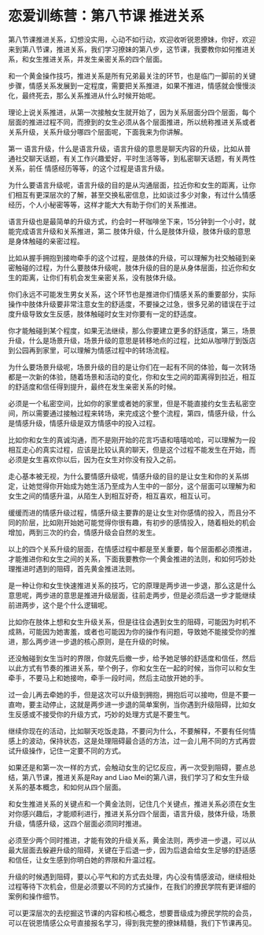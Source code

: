 # 恋爱训练营：第八节课 推进关系

第八节课推进关系，幻想没实用，心动不如行动，欢迎收听锐恩撩妹，你好，欢迎来到第八节课，推进关系，我们学习撩妹的第八步，这节课，我要教你如何推进关系，和女生推进关系，并发生亲密关系的四个层面。

和一个黄金操作技巧，推进关系是所有兄弟最关注的环节，也是临门一脚前的关键步骤，情感关系发展到一定程度，需要把关系推进，如果不推进，情感就会慢慢淡化，最终死去，那么关系推进从什么时候开始呢。

理论上说关系推进，从第一次接触女生就开始了，因为关系层面分四个层面，每个层面的推进过程不同，而撩到的女生必须从各个层面推进，所以统称推进关系或者关系升级，关系升级分哪四个层面呢，下面我来为你讲解。

第一 语言升级，什么是语言升级，语言升级的意思是聊天内容的升级，比如从普通社交聊天话题，有关工作兴趣爱好，平时生活等等，到私密聊天话题，有关两性关系，前任 情感经历等等，的这个过程是语言升级。

为什么要语言升级呢，语言升级的目的是从沟通层面，拉近你和女生的距离，让你们相互有更深层次的了解，甚至交换私密信息，比如谈过多少对象，有过什么情感经历，个人小秘密等等，这样才能大大有助于你们的关系推进。

语言升级也是最简单的升级方式，约会时一杯咖啡坐下来，15分钟到一个小时，就能完成语言升级和关系推进，第二 肢体升级，什么是肢体升级，肢体升级的意思是身体触碰的亲密过程。

比如从握手拥抱到接吻牵手的这个过程，是肢体的升级，可以理解为社交触碰到亲密触碰的过程，为什么要肢体升级呢，肢体升级的目的是从身体层面，拉近你和女生的距离，让你们有机会发生亲密关系，没有肢体升级。

你们永远不可能发生男女关系，这个环节也是推进你们情感关系的重要部分，实际操作中肢体升级要非常注意女生的舒适度，不要操之过急，很多兄弟的错误在于过度升级导致女生反感，肢体触碰时女生对你要有一定的舒适度。

你才能触碰到某个程度，如果无法继续，那么你要建立更多的舒适度，第三，场景升级，什么是场景升级，场景升级的意思是转移地点的过程，比如从咖啡厅到饭店到公园再到家里，可以理解为情感过程中的转场流程。

为什么要场景升级呢，场景升级的目的是让你们在一起有不同的体验，每一次转场都是一次新的体验，随着场景和活动的变化，你和女生之间的距离得到拉近，相互的舒适度和信任得到提升，最终在发生亲密关系的时候。

必须是一个私密空间，比如你的家里或者她的家里，但是不能直接约女生去私密空间，所以需要通过接触过程来转场，来完成这个整个流程，第四，情感升级，什么是情感升级，情感升级是双方情感中的投入过程。

比如你和女生的真诚沟通，而不是刚开始的花言巧语和嘻嘻哈哈，可以理解为一段相互走心的真实过程，应该是比较认真的聊天，但是这个过程不能发生在开始，而必须是女生喜欢你以后，因为在女生对你没有投入之前。

走心基本被无视，为什么要情感升级呢，情感升级的目的是让女生和你的关系绑定，让她觉得你开始成为她生活乃至成为人生中的一部分，这个层面可以理解为和女生之间的情感升温，从陌生人到相互好奇，相互喜欢，相互认可。

缓缓而进的情感升级过程，情感升级主要靠的是让女生对你感情的投入，而且分不同的阶层，比如刚开始她可能觉得你很有趣，有初步的感情投入，随着相处的机会增加，两到三次的约会，情感升级会自然的发生。

以上的四个关系升级的层面，在情感过程中都是至关重要，每个层面都必须推进，才能推进你和女生之间的关系，下面我要教你一个黄金推进的法则，和如何巧妙处理推进时遇到的阻碍，首先黄金推进法则。

是一种让你和女生快速推进关系的技巧，它的原理是两步进一步退，那么这是什么意思呢，两步进的意思是推进升级层面，往前走两步，但是必须后退一步才能继续前进两步，这个是个什么逻辑呢。

比如你在肢体上想和女生升级关系，但是往往会遇到女生的阻碍，可能因为时机不成熟，可能因为她害羞，或者也可能因为你的操作有问题，导致她不能接受你的推进，那么两步进一步退的核心原则，是在升级的时候。

还没触碰到女生当时的界限，你就先后撤一步，给予她足够的舒适度和信任，然后以此方式有节奏的推进关系，举个例子，你和女生在一起的时候，当你可以和女生牵手，不要马上和她接吻，牵手一段时间，然后主动放开她的手。

过一会儿再去牵她的手，但是这次可以升级到拥抱，拥抱后可以接吻，但是不要一直吻，要主动停止，这就是两步进一步退的简单案例，当你遇到升级阻碍，比如女生反感或不接受你的升级方式，巧妙的处理方式是不要生气。

继续你现在的活动，比如聊天吃饭走路，不要问为什么，不要解释，不要有任何情感上的波动，保持状态，这是处理阻碍最合适的方法，过一会儿用不同的方式再尝试升级操作，记住一定要不同的方式。

如果还是和第一次一样的方式，会触动女生的记忆反应，再一次受到阻碍，要点总结，第八节课，推进关系是Ray and Liao Mei的第八讲，我们学习了和女生升级关系的基本概念，和如何从四个层面。

和女生推进关系的关键点和一个黄金法则，记住几个关键点，推进关系必须在女生对你感兴趣后，才能顺利进行，推进关系分四个层面，语言升级，肢体升级，场景升级，情感升级，这四个层面必须同时推进。

必须至少两个同时推进，才能有效的升级关系，黄金法则，两步进一步退，可以从最大层面去躲避升级的阻碍，关键在于后退一步，因为后退会给女生足够的舒适感和信任，让女生感到你明白她的界限和升温过程。

升级的时候遇到阻碍，要以心平气和的方式去处理，内心没有情感波动，继续相处过程等待下次机会，但是必须要以不同的方式操作，在我们的撩民学院有更详细的案例和操作细节。

可以更深层次的去挖掘这节课的内容和核心概念，想要晋级成为撩民学院的会员，可以在锐恩情感公众号直接报名学习，得到我完整的撩妹精髓，我们下节课再见。

